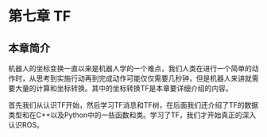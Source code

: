 # 第七章 TF
## 本章简介
机器人的坐标变换一直以来是机器人学的一个难点，我们人类在进行一个简单的动作时，从思考到实施行动再到完成动作可能仅仅需要几秒钟，但是机器人来讲就需要大量的计算和坐标转换。其中的坐标转换TF是本章要详细介绍的内容。

首先我们从认识TF开始，然后学习TF消息和TF树，在后面我们还介绍了TF的数据类型和在C++以及Python中的一些函数和类。学习了TF，我们才开始真正的深入认识ROS。